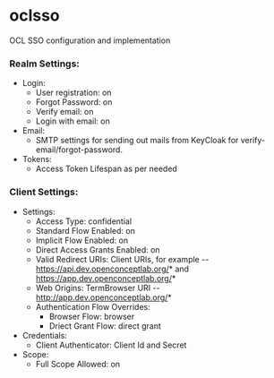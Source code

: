 # oclsso
OCL SSO configuration and implementation


### Realm Settings:
- Login:
  - User registration: on
  - Forgot Password: on
  - Verify email: on
  - Login with email: on
- Email:
  - SMTP settings for sending out mails from KeyCloak for verify-email/forgot-password.
- Tokens:
  - Access Token Lifespan as per needed

### Client Settings:
- Settings:
  - Access Type: confidential
  - Standard Flow Enabled: on
  - Implicit Flow Enabled: on
  - Direct Access Grants Enabled: on
  - Valid Redirect URIs: Client URIs, for example -- https://api.dev.openconceptlab.org/* and https://app.dev.openconceptlab.org/*
  - Web Origins: TermBrowser URI -- http://app.dev.openconceptlab.org/*
  - Authentication Flow Overrides:
    - Browser Flow: browser
    - Driect Grant Flow: direct grant
- Credentials:
  - Client Authenticator: Client Id and Secret
- Scope:
  - Full Scope Allowed: on
